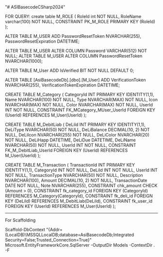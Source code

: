 "# ASIBasecodeCSharp2024" 

FOR QUERY:
create table M_ROLE (
    RoleId int NOT NULL,
    RoleName varchar(100) NOT NULL,
    CONSTRAINT PK_M_ROLE PRIMARY KEY (RoleId)
);

ALTER TABLE M_USER
ADD PasswordResetToken NVARCHAR(255),
    PasswordResetExpiration DATETIME;

ALTER TABLE M_USER
ALTER COLUMN Password VARCHAR(512) NOT NULL;
ALTER TABLE M_USER
ALTER COLUMN PasswordResetToken NVARCHAR(1000);

ALTER TABLE M_User
ADD IsVerified BIT NOT NULL DEFAULT 0;

ALTER TABLE [AsiBasecodeDb].[dbo].[M_User]
ADD VerificationToken NVARCHAR(255),
    VerificationTokenExpiration DATETIME;

CREATE TABLE M_Category (
    CategoryId INT PRIMARY KEY IDENTITY(1,1),
    Name NVARCHAR(100) NOT NULL,
    Type NVARCHAR(MAX) NOT NULL,
    Icon NVARCHAR(MAX) NOT NULL,
    Color NVARCHAR(MAX) NOT NULL,
    UserId INT NOT NULL,
    CONSTRAINT FK_MCategory_MUser_UserId FOREIGN KEY (UserId) REFERENCES M_User(UserId)
); 


CREATE TABLE M_DebitLiab (
    DeLiId INT PRIMARY KEY IDENTITY(1,1),
    DeLiType NVARCHAR(50) NOT NULL,
    DeLiBalance DECIMAL(10, 2) NOT NULL,
    DeLiIcon NVARCHAR(255) NOT NULL,
    DeLiColor NVARCHAR(20) NOT NULL,
    DeLiHapp DATETIME,
    DeLiDue DATETIME,
    DeLiName NVARCHAR(50) NOT NULL,
    UserId INT NOT NULL,
    CONSTRAINT FK_M_DebitLiab_UserId FOREIGN KEY (UserId) REFERENCES M_User(UserId)
);



CREATE TABLE M_Transaction (
    TransactionId INT PRIMARY KEY IDENTITY(1,1),
    CategoryId INT NOT NULL,
    DeLiId INT NOT NULL,
    UserId INT NOT NULL,
    TransactionType NVARCHAR(50) NOT NULL,
    Description NVARCHAR(100),
    Amount DECIMAL(10, 2) NOT NULL,
    TransactionDate DATE NOT NULL,
    Note NVARCHAR(255),
    CONSTRAINT chk_amount CHECK (Amount > 0),
    CONSTRAINT fk_category_id FOREIGN KEY (CategoryId) REFERENCES M_Category(CategoryId),
    CONSTRAINT fk_deli_id FOREIGN KEY (DeLiId) REFERENCES M_DebitLiab(DeLiId),
    CONSTRAINT fk_user_id FOREIGN KEY (UserId) REFERENCES M_User(UserId)
);




-----------------------
For Scaffolding

Scaffold-DbContext "{Addr=(LocalDB)\MSSQLLocalDB;database=AsiBasecodeDb;Integrated Security=False;Trusted_Connection=True}" Microsoft.EntityFrameworkCore.SqlServer -OutputDir Models -ContextDir . -F
